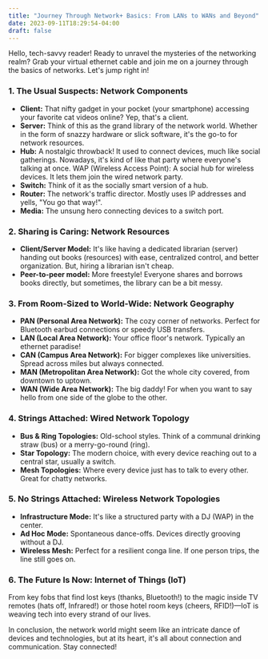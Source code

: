```yaml
---
title: "Journey Through Network+ Basics: From LANs to WANs and Beyond"
date: 2023-09-11T18:29:54-04:00
draft: false
---
```

Hello, tech-savvy reader! Ready to unravel the mysteries of the networking realm? Grab your virtual ethernet cable and join me on a journey through the basics of networks. Let's jump right in!

### 1. The Usual Suspects: Network Components
* **Client:** That nifty gadget in your pocket (your smartphone) accessing your favorite cat videos online? Yep, that's a client.
* **Server:** Think of this as the grand library of the network world. Whether in the form of snazzy hardware or slick software, it's the go-to for network resources.
* **Hub:** A nostalgic throwback! It used to connect devices, much like social gatherings. Nowadays, it's kind of like that party where everyone's talking at once.
WAP (Wireless Access Point): A social hub for wireless devices. It lets them join the wired network party.
* **Switch:** Think of it as the socially smart version of a hub.
* **Router:** The network's traffic director. Mostly uses IP addresses and yells, "You go that way!".
* **Media:** The unsung hero connecting devices to a switch port.

### 2. Sharing is Caring: Network Resources
* **Client/Server Model:** It's like having a dedicated librarian (server) handing out books (resources) with ease, centralized control, and better organization. But, hiring a librarian isn't cheap.
* **Peer-to-peer model:** More freestyle! Everyone shares and borrows books directly, but sometimes, the library can be a bit messy.

### 3. From Room-Sized to World-Wide: Network Geography
* **PAN (Personal Area Network):** The cozy corner of networks. Perfect for Bluetooth earbud connections or speedy USB transfers.
* **LAN (Local Area Network):** Your office floor's network. Typically an ethernet paradise!
* **CAN (Campus Area Network):** For bigger complexes like universities. Spread across miles but always connected.
* **MAN (Metropolitan Area Network):** Got the whole city covered, from downtown to uptown.
* **WAN (Wide Area Network):** The big daddy! For when you want to say hello from one side of the globe to the other.

### 4. Strings Attached: Wired Network Topology
* **Bus & Ring Topologies:** Old-school styles. Think of a communal drinking straw (bus) or a merry-go-round (ring).
* **Star Topology:** The modern choice, with every device reaching out to a central star, usually a switch.
* **Mesh Topologies:** Where every device just has to talk to every other. Great for chatty networks.

### 5. No Strings Attached: Wireless Network Topologies
* **Infrastructure Mode:** It's like a structured party with a DJ (WAP) in the center.
* **Ad Hoc Mode:** Spontaneous dance-offs. Devices directly grooving without a DJ.
* **Wireless Mesh:** Perfect for a resilient conga line. If one person trips, the line still goes on.

### 6. The Future Is Now: Internet of Things (IoT)
From key fobs that find lost keys (thanks, Bluetooth!) to the magic inside TV remotes (hats off, Infrared!) or those hotel room keys (cheers, RFID!)—IoT is weaving tech into every strand of our lives.

In conclusion, the network world might seem like an intricate dance of devices and technologies, but at its heart, it's all about connection and communication. Stay connected!
